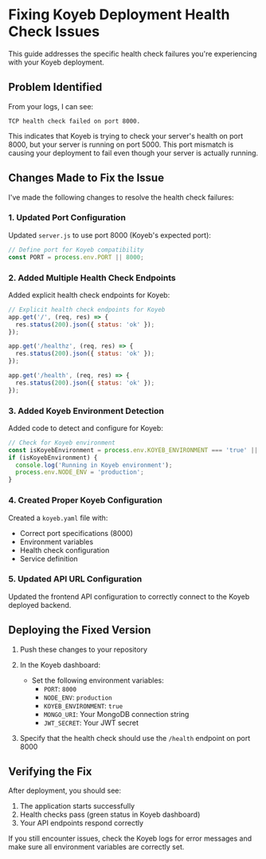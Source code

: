 # Fixing Koyeb Deployment Health Check Issues

This guide addresses the specific health check failures you're experiencing with your Koyeb deployment.

## Problem Identified

From your logs, I can see:

```
TCP health check failed on port 8000.
```

This indicates that Koyeb is trying to check your server's health on port 8000, but your server is running on port 5000. This port mismatch is causing your deployment to fail even though your server is actually running.

## Changes Made to Fix the Issue

I've made the following changes to resolve the health check failures:

### 1. Updated Port Configuration

Updated `server.js` to use port 8000 (Koyeb's expected port):

```javascript
// Define port for Koyeb compatibility
const PORT = process.env.PORT || 8000;
```

### 2. Added Multiple Health Check Endpoints

Added explicit health check endpoints for Koyeb:

```javascript
// Explicit health check endpoints for Koyeb
app.get('/', (req, res) => {
  res.status(200).json({ status: 'ok' });
});

app.get('/healthz', (req, res) => {
  res.status(200).json({ status: 'ok' });
});

app.get('/health', (req, res) => {
  res.status(200).json({ status: 'ok' });
});
```

### 3. Added Koyeb Environment Detection

Added code to detect and configure for Koyeb:

```javascript
// Check for Koyeb environment
const isKoyebEnvironment = process.env.KOYEB_ENVIRONMENT === 'true' || !!process.env.KOYEB_PLATFORM;
if (isKoyebEnvironment) {
  console.log('Running in Koyeb environment');
  process.env.NODE_ENV = 'production';
}
```

### 4. Created Proper Koyeb Configuration

Created a `koyeb.yaml` file with:
- Correct port specifications (8000)
- Environment variables
- Health check configuration
- Service definition

### 5. Updated API URL Configuration

Updated the frontend API configuration to correctly connect to the Koyeb deployed backend.

## Deploying the Fixed Version

1. Push these changes to your repository
2. In the Koyeb dashboard:
   - Set the following environment variables:
     - `PORT`: `8000`
     - `NODE_ENV`: `production`
     - `KOYEB_ENVIRONMENT`: `true`
     - `MONGO_URI`: Your MongoDB connection string
     - `JWT_SECRET`: Your JWT secret

3. Specify that the health check should use the `/health` endpoint on port 8000

## Verifying the Fix

After deployment, you should see:
1. The application starts successfully
2. Health checks pass (green status in Koyeb dashboard)
3. Your API endpoints respond correctly

If you still encounter issues, check the Koyeb logs for error messages and make sure all environment variables are correctly set. 